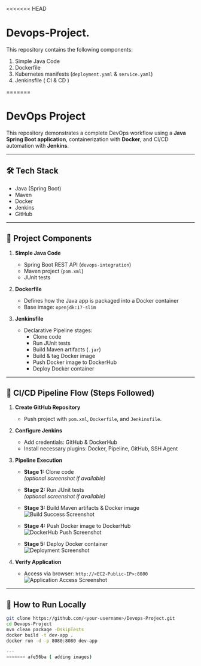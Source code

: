 <<<<<<< HEAD
# Devops-Project.


This repository contains the following components:

1.  Simple Java Code
2.  Dockerfile
3.  Kubernetes manifests (`deployment.yaml` & `service.yaml`)
4.  Jenkinsfile ( CI & CD )



=======
# DevOps Project

This repository demonstrates a complete DevOps workflow using a **Java Spring Boot application**, containerization with **Docker**, and CI/CD automation with **Jenkins**.

---

## 🛠️ Tech Stack

- Java (Spring Boot)  
- Maven  
- Docker  
- Jenkins  
- GitHub  

---

## 📂 Project Components

1. **Simple Java Code**
   - Spring Boot REST API (`devops-integration`)  
   - Maven project (`pom.xml`)  
   - JUnit tests  

2. **Dockerfile**
   - Defines how the Java app is packaged into a Docker container  
   - Base image: `openjdk:17-slim`  

3. **Jenkinsfile**
   - Declarative Pipeline stages:  
     - Clone code  
     - Run JUnit tests  
     - Build Maven artifacts (`.jar`)  
     - Build & tag Docker image  
     - Push Docker image to DockerHub  
     - Deploy Docker container  

---

## 🚀 CI/CD Pipeline Flow (Steps Followed)

1. **Create GitHub Repository**  
   - Push project with `pom.xml`, `Dockerfile`, and `Jenkinsfile`.

2. **Configure Jenkins**  
   - Add credentials: GitHub & DockerHub  
   - Install necessary plugins: Docker, Pipeline, GitHub, SSH Agent  

3. **Pipeline Execution**  

   - **Stage 1:** Clone code  
     *(optional screenshot if available)*  

   - **Stage 2:** Run JUnit tests  
     *(optional screenshot if available)*  

   - **Stage 3:** Build Maven artifacts & Docker image  
     ![Build Success Screenshot](screenshots/Build-Success.png)  

   - **Stage 4:** Push Docker image to DockerHub  
     ![DockerHub Push Screenshot](screenshots/dockerHub-image.png)  

   - **Stage 5:** Deploy Docker container  
     ![Deployment Screenshot](screenshots/container-image.png)  

4. **Verify Application**  
   - Access via browser: `http://<EC2-Public-IP>:8080`  
     ![Application Access Screenshot](screenshots/Browser-Output.png)  

---

## 📖 How to Run Locally

```bash
git clone https://github.com/<your-username>/Devops-Project.git
cd Devops-Project
mvn clean package -DskipTests
docker build -t dev-app .
docker run -d -p 8080:8080 dev-app

---
>>>>>>> afe56ba ( adding images)
